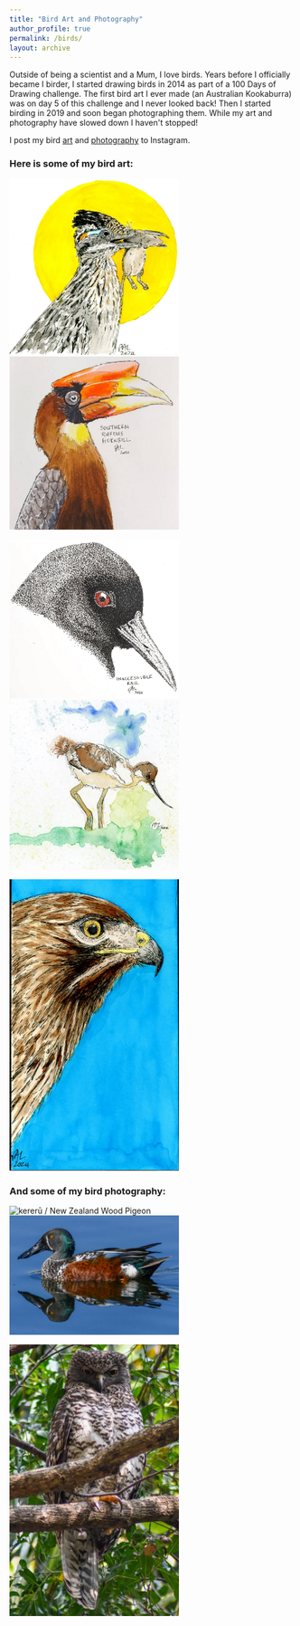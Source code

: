 ```yaml
---
title: "Bird Art and Photography"
author_profile: true
permalink: /birds/
layout: archive
---
```


Outside of being a scientist and a Mum, I love birds. Years before I officially became I birder, I started drawing birds in 2014 as part of a 100 Days of Drawing challenge. The first bird art I ever made (an Australian Kookaburra) was on day 5 of this challenge and I never looked back! Then I started birding in 2019 and soon began photographing them. While my art and photography have slowed down I haven't stopped!

I post my bird [art](https://www.instagram.com/drtupps/) and [photography](https://www.instagram.com/drtupps.birding/) to Instagram.

### Here is some of my bird art:
<p>
  <img src="/images/GreaterRoadrunner.png" alt="Greater Roadrunner" width="300" style="margin-right: 20px;" />
  <img src="/images/SouthernRufousHrnbill.png" alt="Southern Rufous Hornbill" width="300" />
</p>
<p>
  <img src="/images/InaccesibleRail.png" alt="Inaccessible Rail" width="300" style="margin-right: 20px;" />
  <img src="/images/PiedAvocet.png" alt="Pied Avocet" width="300" />
</p>
<p>
  <img src="/images/Red-tailedHawk.png" alt="Red-tailed Hawk" width="300" style="margin-right: 20px;" />
</p>

### And some of my bird photography:
<p>
  <img src="/images/kererū.png" alt="kererū / New Zealand Wood Pigeon" width="300" style="margin-right: 20px;" />
  <img src="/images/australiasian_shoveler.png" alt="Australasian Shoveler" width="300" />
</p>
<p>
  <img src="/images/powerful_owl.png" alt="Powerful Owl" width="300" style="margin-right: 20px;" />
</p>
